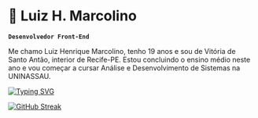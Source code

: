 # 🤖 Luiz H. Marcolino

**`Desenvolvedor Front-End`**

Me chamo Luiz Henrique Marcolino, tenho 19 anos e sou de Vitória de Santo Antão, interior de Recife-PE. Estou concluindo o ensino médio neste ano e vou começar a cursar Análise e Desenvolvimento de Sistemas na UNINASSAU. 

[![Typing SVG](https://readme-typing-svg.demolab.com?font=Fira+Code&weight=500&pause=1000&color=F79509&width=435&lines=D%C3%AA+a+sua+%F0%9F%8C%9F+nos+meus+reposit%C3%B3rios!;Estou+recebendo+propostas!+%F0%9F%98%89)](https://git.io/typing-svg)

[![GitHub Streak](https://streak-stats.demolab.com?user=devluizmarcolino&theme=transparent&hide_border=verdadeiro&locale=pt_BR&short_numbers=falso&date_format=M%20j%5B%2C%20Y%5D)](https://git.io/streak-stats)
